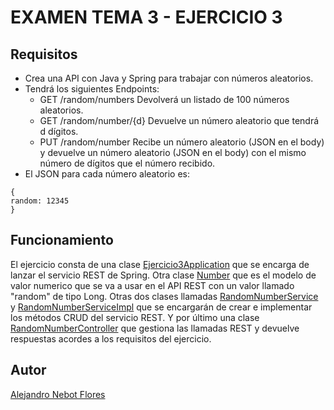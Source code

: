# EXAMEN TEMA 3 - EJERCICIO 3
## Requisitos
- Crea una API con Java y Spring para trabajar con números aleatorios. 
- Tendrá los siguientes Endpoints:
  - GET /random/numbers Devolverá un listado de 100 números aleatorios. 
  - GET /random/number/{d} Devuelve un número aleatorio que tendrá d dígitos. 
  - PUT /random/number Recibe un número aleatorio (JSON en el body) y devuelve un número aleatorio (JSON en el body) con el mismo número de dígitos que el número recibido. 
- El JSON para cada número aleatorio es:
```
{ 
random: 12345 
}
```

## Funcionamiento
El ejercicio consta de una clase [Ejercicio3Application](./src/main/java/org/example/ejercicio3/Ejercicio3Application.java) 
que se encarga de lanzar el servicio REST de Spring. Otra clase [Number](./src/main/java/org/example/ejercicio3/Number.java) 
que es el modelo de valor numerico que se va a usar en el API REST con un valor llamado "random" de tipo Long. 
Otras dos clases llamadas [RandomNumberService](./src/main/java/org/example/ejercicio3/RandomNumberService.java) y 
[RandomNumberServiceImpl](./src/main/java/org/example/ejercicio3/RandomNumberServiceImpl.java) que se encargarán de crear 
e implementar los métodos CRUD del servicio REST. Y por último una clase [RandomNumberController](./src/main/java/org/example/ejercicio3/RandomNumberController.java) 
que gestiona las llamadas REST y devuelve respuestas acordes a los requisitos del ejercicio.

## Autor
[Alejandro Nebot Flores](https://github.com/NefloDev)